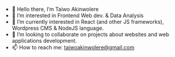 - 👋 Hello there, I’m Taiwo Akinwolere
- 👀 I’m interested in Frontend Web dev. & Data Analysis
- 🌱 I’m currently interested in React (and other JS frameworks), Wordpress CMS & NodeJS language.
- 💞️ I’m looking to collaborate on projects about websites and web applications development.
- 📫 How to reach me: taiwoakinwolere@gmail.com

<!---
Teetech22/Teetech22 is a ✨ special ✨ repository because its `README.md` (this file) appears on your GitHub profile.
You can click the Preview link to take a look at your changes.
--->

